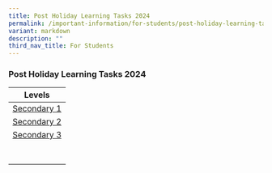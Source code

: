 ```yaml
---
title: Post Holiday Learning Tasks 2024
permalink: /important-information/for-students/post-holiday-learning-tasks/
variant: markdown
description: ""
third_nav_title: For Students
---
```

### 	Post Holiday Learning Tasks 2024

| Levels |
| -------- | 
| [Secondary 1](https://drive.google.com/file/d/1AdnrANiTpr2KobtW4KbiY0RSumZ6L0Y7/view?usp=sharing)     | 
| [Secondary 2](https://drive.google.com/file/d/163kt6_-84X5Z7TV3HcABsDgs5y1mt8ek/view?usp=sharing)     | 
| [Secondary 3](https://drive.google.com/file/d/1uhSvhho8n9PyLBRlB1qktiq87ZZ275eG/view?usp=sharing)    |
<p>| [Secondary 3](<a href="https://drive.google.com/file/d/1uhSvhho8n9PyLBRlB1qktiq87ZZ275eG/view?usp=sharing" rel="noopener noreferrer nofollow" target="_blank">https://drive.google.com/file/d/1uhSvhho8n9PyLBRlB1qktiq87ZZ275eG/view?usp=sharing</a>)
|</p>